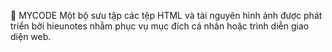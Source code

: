 
📁 MYCODE
Một bộ sưu tập các tệp HTML và tài nguyên hình ảnh được phát triển bởi hieunotes nhằm phục vụ mục đích cá nhân hoặc trình diễn giao diện web.
